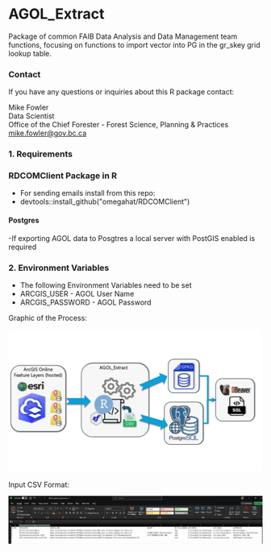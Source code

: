 # AGOL_Extract
Package of common FAIB Data Analysis and Data Management team functions, focusing on functions to import vector into PG in the gr_skey grid lookup table.

### Contact

If you have any questions or inquiries about this R package contact:

Mike Fowler   
Data Scientist  
Office of the Chief Forester - Forest Science, Planning & Practices  
mike.fowler@gov.bc.ca  

### 1. Requirements

### RDCOMClient Package in R 
  - For sending emails 
  install from this repo: 
  - devtools::install_github("omegahat/RDCOMClient")

#### Postgres
  -If exporting AGOL data to Posgtres a local server with PostGIS enabled is required

### 2. Environment Variables 
  - The following Environment Variables need to be set
  - ARCGIS_USER - AGOL User Name
  - ARCGIS_PASSWORD - AGOL Password


Graphic of the Process:

![Image](https://github.com/mwfowler/AGOL_Extract/blob/main/Images/AGOL_Extract_Graphic_DBeaver_TransparentBackground.png)

Input CSV Format:

![Image](https://github.com/mwfowler/AGOL_Extract/blob/main/Images/Input_CSV_Format.png)
